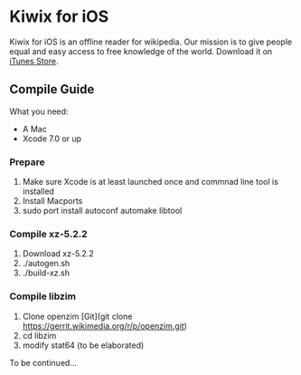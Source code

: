 # Kiwix for iOS  
Kiwix for iOS is an offline reader for wikipedia. Our mission is to give people equal and easy access to free knowledge of the world. Download it on [iTunes Store](https://itunes.apple.com/us/app/kiwix/id997079563).

## Compile Guide  
What you need:

- A Mac  
- Xcode 7.0 or up  

### Prepare  
1. Make sure Xcode is at least launched once and commnad line tool is installed
2. Install Macports 
3. sudo port install autoconf automake libtool

### Compile xz-5.2.2  
1. Download xz-5.2.2
2. ./autogen.sh
3. ./build-xz.sh

### Compile libzim  
1. Clone openzim [Git](git clone https://gerrit.wikimedia.org/r/p/openzim.git)
2. cd libzim
3. modify stat64 (to be elaborated)

To be continued...
